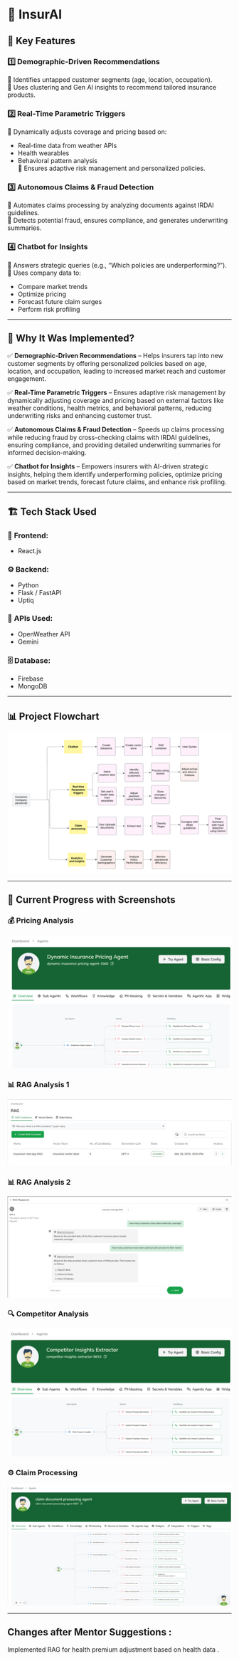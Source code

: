 # 🚀 InsurAI

## 📌 Key Features

### 1️⃣ Demographic-Driven Recommendations  
🔹 Identifies untapped customer segments (age, location, occupation).  
🔹 Uses clustering and Gen AI insights to recommend tailored insurance products.  

### 2️⃣ Real-Time Parametric Triggers  
🔹 Dynamically adjusts coverage and pricing based on:  
   - Real-time data from weather APIs  
   - Health wearables  
   - Behavioral pattern analysis  
🔹 Ensures adaptive risk management and personalized policies.  

### 3️⃣ Autonomous Claims & Fraud Detection  
🔹 Automates claims processing by analyzing documents against IRDAI guidelines.  
🔹 Detects potential fraud, ensures compliance, and generates underwriting summaries.  

### 4️⃣ Chatbot for Insights  
🔹 Answers strategic queries (e.g., “Which policies are underperforming?”).  
🔹 Uses company data to:  
   - Compare market trends  
   - Optimize pricing  
   - Forecast future claim surges  
   - Perform risk profiling  

---

## 🎯 Why It Was Implemented?

✅ **Demographic-Driven Recommendations** – Helps insurers tap into new customer segments by offering personalized policies based on age, location, and occupation, leading to increased market reach and customer engagement.
 
✅ **Real-Time Parametric Triggers** –  Ensures adaptive risk management by dynamically adjusting coverage and pricing based on external factors like weather conditions, health metrics, and behavioral patterns, reducing underwriting risks and enhancing customer trust.

✅ **Autonomous Claims & Fraud Detection** – Speeds up claims processing while reducing fraud by cross-checking claims with IRDAI guidelines, ensuring compliance, and providing detailed underwriting summaries for informed decision-making.

✅ **Chatbot for Insights** – Empowers insurers with AI-driven strategic insights, helping them identify underperforming policies, optimize pricing based on market trends, forecast future claims, and enhance risk profiling.

---

## 🏗️ Tech Stack Used

### 📌 **Frontend:**  
- React.js  

### ⚙️ **Backend:**  
- Python  
- Flask / FastAPI  
- Uptiq  

### 🔗 **APIs Used:**  
- OpenWeather API  
- Gemini  

### 🗄️ **Database:**  
- Firebase  
- MongoDB  

---

## 📊 Project Flowchart  
![Flowchart](screenshots/Flowchart%20(1).png)  

---

## 🚀 Current Progress with Screenshots  

### 💰 Pricing Analysis  
![Pricing](screenshots/Pricing.jpg)  

### 📊 RAG Analysis 1  
![RAG1](screenshots/RAG1.jpg)  

### 📊 RAG Analysis 2  
![RAG2](screenshots/RAG2.jpg)  

### 🔍 Competitor Analysis  
![Competitor](screenshots/competitor.jpg)  

### ⚙️ Claim Processing  
![Processing](screenshots/processing.jpg)  

---
## Changes after Mentor Suggestions : 

 Implemented RAG for health premium adjustment based on health data .
